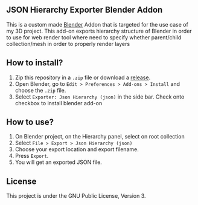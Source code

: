 JSON Hierarchy Exporter Blender Addon
---
This is a custom made [Blender](https://blender.org) Addon that is targeted for the use case of my 3D project.
This add-on exports hierarchy structure of Blender in order to use for web render tool where need to specify whether parent/child collection/mesh in order to properly render layers

How to install?
---
1. Zip this repository in a `.zip` file or download a [release](https://github.com/AnhHC/Blender-Json-hierarchy-export/releases).
2. Open Blender, go to `Edit > Preferences > Add-ons > Install` and choose the `.zip` file.
3. Select `Exporter: Json Hierarchy (json)` in the side bar. Check onto checkbox to install blender add-on
   
How to use?
---
1. On Blender project, on the Hierarchy panel, select on root collection
2. Select `File > Export > Json Hierarchy (json)`
7. Choose your export location and export filename.
8. Press `Export`.
9. You will get an exported JSON file.

License
---
This project is under the GNU Public License, Version 3.
